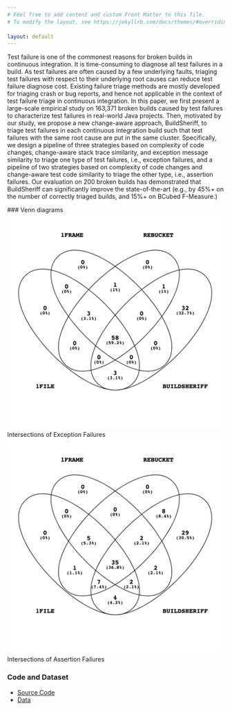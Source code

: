 ```yaml
---
# Feel free to add content and custom Front Matter to this file.
# To modify the layout, see https://jekyllrb.com/docs/themes/#overriding-theme-defaults

layout: default
---
```

<p> Test failure is one of the commonest reasons for broken builds in continuous integration. It is time-consuming to diagnose all test failures in a build. As test failures are often caused by a few underlying faults, triaging test failures with respect to their underlying root causes can reduce test failure diagnose cost. Existing failure triage methods are mostly developed for triaging crash or bug reports, and hence not applicable in the context of test failure triage in continuous integration. In this paper, we first present a large-scale empirical study on 163,371 broken builds caused by test failures to characterize test failures in real-world Java projects. Then, motivated by our study, we propose a new change-aware approach, BuildSheriff, to triage test failures in each continuous integration build such that test failures with the same root cause are put in the same cluster. Specifically, we design a pipeline of three strategies based on complexity of code changes, change-aware stack trace similarity, and exception message similarity to triage one type of test failures, i.e., exception failures, and a pipeline of two strategies based on complexity of code changes and change-aware test code similarity to triage the other type, i.e., assertion failures. Our evaluation on 200 broken builds has demonstrated that BuildSheriff can significantly improve the state-of-the-art (e.g., by 45%+ on the number of correctly triaged builds, and 15%+ on BCubed F-Measure.)</p>
### Venn diagrams
<img src="fig/exception_intersection.png" height="500"/>
Intersections of Exception Failures
<img src="fig/assertion_intersection.png" height="500"/>
Intersections of Assertion Failures

### Code and Dataset
<ul>
  <li><a href="files/code.7z" download>Source Code</a></li>
  <li><a href="files/data.7z" download>Data</a></li>
</ul>